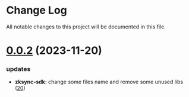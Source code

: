 
# Change Log

All notable changes to this project will be documented in this file.

# [0.0.2](https://github.com/okx/go-wallet-sdk) (2023-11-20)

### updates

- **zksync-sdk:** change some files name and remove some unused libs ([20](https://github.com/okx/go-wallet-sdk/pull/20))
